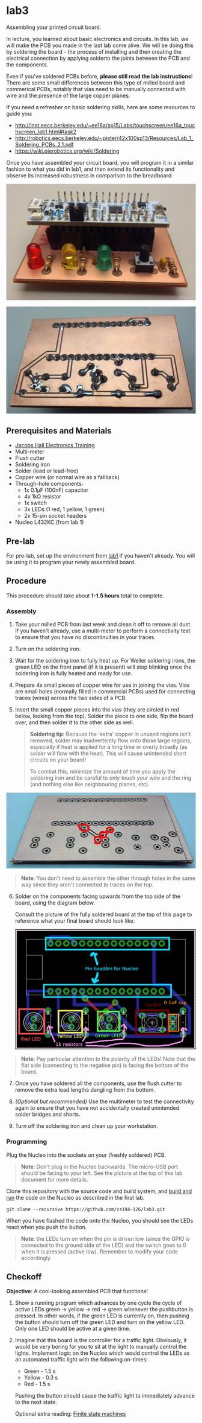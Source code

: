 # lab3
Assembling your printed circuit board.

In lecture, you learned about basic electronics and circuits. In this lab, we
will make the PCB you made in the last lab come alive. We will be doing this by
soldering the board - the process of installing and then creating the electrical
connection by applying solderto the joints between the PCB and the components.

Even if you've soldered PCBs before, **please still read the lab instructions**!
There are some small differences between this type of milled board and
commerical PCBs, notably that vias need to be manually connected with wire and
the presence of the large copper planes.

If you need a refresher on basic soldering skills, here are some resources to
guide you:

* http://inst.eecs.berkeley.edu/~ee16a/sp15/Labs/touchscreen/ee16a_touchscreen_lab1.html#task2
* http://robotics.eecs.berkeley.edu/~pister/42x100sp13/Resources/Lab_1_Soldering_PCBs_2.1.pdf
* https://wiki.pierobotics.org/wiki/Soldering

Once you have assembled your circuit board, you will program it in a similar
fashion to what you did in lab1, and then extend its functionality and observe
its increased robustness in comparison to the breadboard.

![Top side of the assembled board](/images/pcb_top.jpg?raw=true)

![Bottom side of the assembled board](/images/pcb_bottom.jpg?raw=true)

## Prerequisites and Materials

* [Jacobs Hall Electronics Training](https://bcourses.berkeley.edu/courses/1353091/pages/electronics-lab-module)
* Multi-meter
* Flush cutter
* Soldering iron
* Solder (lead or lead-free)
* Copper wire (or normal wire as a fallback)
* Through-hole components:
  * 1x 0.1μF (100nF) capacitor
  * 4x 1kΩ resistor
  * 1x switch
  * 3x LEDs (1 red, 1 yellow, 1 green)
  * 2x 15-pin socket headers
* Nucleo L432KC (from lab 1)

## Pre-lab

For pre-lab, set up the environment from [lab1](https://github.com/cs194-126/lab1)
if you haven't already. You will be using it to program your newly assembled
board.

## Procedure

This procedure should take about **1-1.5 hours** total to complete.

### Assembly

1. Take your milled PCB from last week and clean it off to remove all dust.
   If you haven't already, use a multi-meter to perform a connectivity test to
   ensure that you have no discontinuities in your traces.

2. Turn on the soldering iron.

3. Wait for the soldering iron to fully heat up. For Weller soldering irons, the
   green LED on the front panel (if it is present) will stop blinking once the
   soldering iron is fully heated and ready for use.

4. Prepare 4x small pieces of copper wire for use in joining the vias. Vias are
   small holes (normally filled in commercial PCBs) used for connecting traces
   (wires) across the two sides of a PCB.

5. Insert the small copper pieces into the vias (they are circled in red below,
   looking from the top). Solder the piece to one side, flip the board over, and
   then solder it to the other side as well.

   > **Soldering tip**: Because the 'extra' copper in unused regions isn't
   > removed, solder may inadvertently flow onto those large regions, especially
   > if heat is applied for a long time or overly broadly (as solder will flow
   > with the heat). This will cause unintended short circuits on your board!
   >
   > To combat this, minimize the amount of time you apply the soldering iron
   > and be careful to only touch your wire and the ring (and nothing else like
   > neighbouring planes, etc).

  <!---
  TODO: add pictures for this procedure?
  -->

  ![Vias in red](/images/pcb_top_vias.jpg?raw=true)

  > **Note**: You don't need to assemble the other through holes in the same way
  > since they aren't connected to traces on the top.

6. Solder on the components facing upwards from the top side of the board, using
   the diagram below.

   Consult the picture of the fully soldered board at the top of this page to
   reference what your final board should look like.

   ![Components](/images/components.png?raw=true)

  > **Note**: Pay particular attention to the polarity of the LEDs! Note that
  > the flat side (connecting to the negative pin) is facing the bottom of the
  > board.

7. Once you have soldered all the components, use the flush cutter to remove the
   extra lead lengths dangling from the bottom.

8. *(Optional but recommended)* Use the multimeter to test the connectivity
   again to ensure that you have not accidentally created unintended solder
   bridges and shorts.

9. Turn off the soldering iron and clean up your workstation.

### Programming

Plug the Nucleo into the sockets on your (freshly soldered) PCB.

> **Note**: Don't plug in the Nucleo backwards. The micro-USB port should be
> facing to your left. See the picture at the top of this lab document for more
> details.

Clone this repository with the source code and build system, and [build and run](https://github.com/cs194-126/lab1#build--sanity-check)
the code on the Nucleo as described in the first lab.

```
git clone --recursive https://github.com/cs194-126/lab3.git
```

When you have flashed the code onto the Nucleo, you should see the LEDs react
when you push the button.

> **Note**: the LEDs turn on when the pin is driven low (since the GPIO is
> connected to the ground side of the LED) and the switch goes to 0 when it is
> pressed (active low).
> Remember to modify your code accordingly.


## Checkoff

**Objective**: A cool-looking assembled PCB that functions!

1. Show a running program which advances by one cycle the cycle of active LEDs
   green → yellow → red → green whenever the pushbutton is pressed.
   In other words, if the green LED is currently on, then pushing the button
   should turn off the green LED and turn on the yellow LED.
   Only one LED should be active at a given time.

2. Imagine that this board is the controller for a traffic light. Obviously, it
   would be very boring for you to sit at the light to manually control the
   lights. Implement logic on the Nucleo which would control the LEDs as an
   automated traffic light with the following on-times:
    * Green - 1.5 s
    * Yellow - 0.3 s
    * Red - 1.5 s

   Pushing the button should cause the traffic light to immediately advance to
   the next state.

   Optional extra reading: [Finite state machines](http://inst.eecs.berkeley.edu/~cs150/sp12/resources/FSM.pdf)
